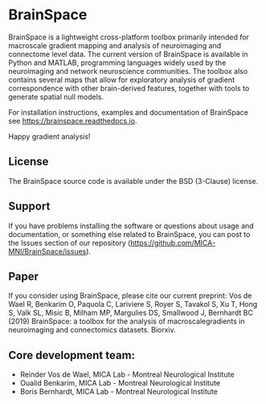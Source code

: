 # BrainSpace
BrainSpace is a lightweight cross-platform toolbox primarily intended 
for macroscale gradient mapping and analysis of 
neuroimaging and connectome level data. The current version 
of BrainSpace is available in Python and MATLAB, programming 
languages widely used by the neuroimaging and network neuroscience 
communities. The toolbox also contains several maps that allow for 
exploratory analysis of gradient correspondence with other 
brain-derived features, together with tools to generate spatial null models.

For installation instructions, examples and documentation of BrainSpace see
https://brainspace.readthedocs.io.

Happy gradient analysis! 

## License
The BrainSpace source code is available under the BSD (3-Clause) license.

## Support
If you have problems installing the software or questions about usage 
and documentation, or something else related to BrainSpace, 
you can post to the Issues section of our repository (https://github.com/MICA-MNI/BrainSpace/issues).

## Paper
If you consider using BrainSpace, please cite our current preprint: 
Vos de Wael R, Benkarim O, Paquola C, Lariviere S, Royer S, Tavakol S, Xu T, Hong S, Valk SL, 
Misic B, Milham MP, Margulies DS, Smallwood J, Bernhardt BC (2019) BrainSpace:  a toolbox for the analysis of macroscalegradients in neuroimaging and connectomics datasets. Biorxiv. 

## Core development team: 
* Reinder Vos de Wael, MICA Lab - Montreal Neurological Institute
* Oualid Benkarim, MICA Lab - Montreal Neurological Institute
* Boris Bernhardt, MICA Lab - Montreal Neurological Institute


